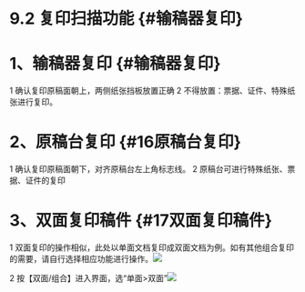 # 9.2 复印扫描功能 {#输稿器复印}

# 1、输稿器复印 {#输稿器复印}

1 确认复印原稿面朝上，两侧纸张挡板放置正确 2 不得放置：票据、证件、特殊纸张进行复印。

# 2、原稿台复印 {#16原稿台复印}

1 确认复印原稿面朝下，对齐原稿台左上角标志线。 2 原稿台可进行特殊纸张、票据、证件的复印

# 3、双面复印稿件 {#17双面复印稿件}

1 双面复印的操作相似，此处以单面文档复印成双面文档为例。如有其他组合复印的需要，请自行选择相应功能进行操作。![](https://ws2.sinaimg.cn/large/006tNc79ly1fj30lj8zs2j31c20ptgpv.jpg)

2 按【双面/组合】进入界面，选“单面&gt;双面”![](https://ws1.sinaimg.cn/large/006tNc79ly1fj30m5jr0vj31c20r6q88.jpg)


